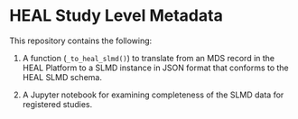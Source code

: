 # HEAL Study Level Metadata

This repository contains the following:

1. A function (`_to_heal_slmd()`) to translate from an MDS record in the HEAL
   Platform to a SLMD instance in JSON format that conforms to the HEAL SLMD
   schema.

2. A Jupyter notebook for examining completeness of the SLMD data for registered
   studies.
